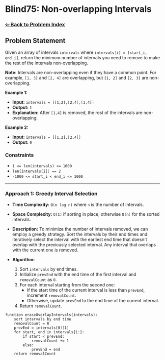 # Blind75: Non-overlapping Intervals

### [⇦ Back to Problem Index](../../index.md)

## Problem Statement

Given an array of intervals `intervals` where `intervals[i] = [start_i, end_i]`, return the minimum number of intervals you need to remove to make the rest of the intervals non-overlapping.

**Note:** Intervals are non-overlapping even if they have a common point. For example, `[1, 3]` and `[2, 4]` are overlapping, but `[1, 2]` and `[2, 3]` are non-overlapping.

**Example 1:**

-   **Input:** `intervals = [[1,2],[2,4],[1,4]]`
-   **Output:** `1`
-   **Explanation:** After `[1,4]` is removed, the rest of the intervals are non-overlapping.

**Example 2:**

-   **Input:** `intervals = [[1,2],[2,4]]`
-   **Output:** `0`

### Constraints

-   `1 <= len(intervals) <= 1000`
-   `len(intervals[i]) == 2`
-   `-1000 <= start_i < end_i <= 1000`

---

### Approach 1: Greedy Interval Selection

-   **Time Complexity:** `O(n log n)` where `n` is the number of intervals.
-   **Space Complexity:** `O(1)` if sorting in place, otherwise `O(n)` for the sorted intervals.
-   **Description:** To minimize the number of intervals removed, we can employ a greedy strategy. Sort the intervals by their end times and iteratively select the interval with the earliest end time that doesn't overlap with the previously selected interval. Any interval that overlaps with the current one is removed.

-   **Algorithm:**

    1. Sort `intervals` by end times.
    2. Initialize `prevEnd` with the end time of the first interval and `removalCount` as `0`.
    3. For each interval starting from the second one:
        - If the start time of the current interval is less than `prevEnd`, increment `removalCount`.
        - Otherwise, update `prevEnd` to the end time of the current interval.
    4. Return `removalCount`.

```pseudo
function eraseOverlapIntervals(intervals):
	sort intervals by end time
	removalCount = 0
	prevEnd = intervals[0][1]
	for start, end in intervals[1:]:
		if start < prevEnd:
			removalCount += 1
		else:
			prevEnd = end
	return removalCount
```

